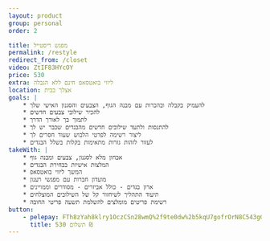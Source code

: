 ```yaml
---
layout: product
group: personal
order: 2

title: מפגש ריסטייל
permalink: /restyle
redirect_from: /closet
video: ZtIF83HYcOY
price: 530
extra: ליווי בואטסאפ חינם ללא הגבלה
location: אצלך בבית
goals: |
    * להעמיק בקבלה ובהכרות עם מבנה הגוף, הצבעים והסגנון האישי שלך
    * להכיר שילובי צבעים חדשים
    * לתמוך בך לאורך הדרך
    * להתנסות ולתעד שילובים חדשים מהבגדים שכבר יש לך
    * ליצור רשימה לפרטי הלבוש שעוד חסרים לך
    * לעזור לזהות גזרות מתאימות בקלות בשלל הבגדים
takeWith: |
    * אבחון מלא לסגנון, צבעים ומבנה גוף
    * המלצות אישיות בבחירת הבגדים
    * המשך ליווי בואטסאפ
    * מועדון חברות עם מפגשי רענון
    * ארון בגדים - כולל אביזרים - מסודרים וממויינים
    * תיעוד התהליך לשיחזור קל של השילובים המוצלחים
    * רשימת פריטים מומלצים להשלמת תשעה פריטי החובה
button:
    - pelepay: FTh8zYah8klry1OczCSn28wmQ%2f9te0dw%2b5kqU7gofrOrN8C543gGibXi%2b2w01aiWFErSiBuR0Q5IDqZnw5RbmYF73ajVdcDXZd9KaWSBsirxGYqGKqZYWg65KoIsgYLNe4%2fyHhGWjPI%3d
      title: תשלום 530 ₪
---
```

